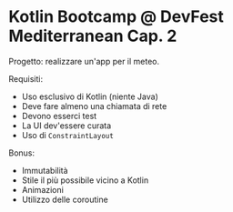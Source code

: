 Kotlin Bootcamp @ DevFest Mediterranean Cap. 2
====

Progetto:
realizzare un'app per il meteo.

Requisiti:
- Uso esclusivo di Kotlin (niente Java)
- Deve fare almeno una chiamata di rete
- Devono esserci test
- La UI dev'essere curata
- Uso di `ConstraintLayout`

Bonus:
- Immutabilità
- Stile il più possibile vicino a Kotlin
- Animazioni
- Utilizzo delle coroutine
